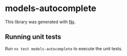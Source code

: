 # models-autocomplete

This library was generated with [Nx](https://nx.dev).

## Running unit tests

Run `nx test models-autocomplete` to execute the unit tests.
